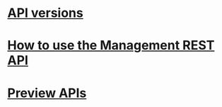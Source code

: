 # [API versions](management-api-versions.md)
# [How to use the Management REST API](search-howto-management-rest-api.md)
# [Preview APIs](index-preview.md)